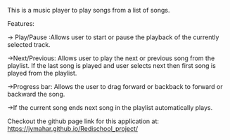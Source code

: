 This is a music player to play songs from a list of songs.

Features:

-> Play/Pause :Allows user to start or pause the playback of the currently selected track.

->Next/Previous: Allows user to play the next or previous song from the playlist. If the last song is played and user selects next then first song is played from the playlist.

->Progress bar: Allows the user to drag forward or backback to forward or backward the song.

->If the current song ends next song in the playlist automatically plays.

Checkout the github page link for this application at:
https://jymahar.github.io/Redischool_project/
